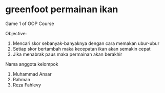 # greenfoot permainan ikan


Game 1 of OOP Course

Objective:
1. Mencari skor sebanyak-banyaknya dengan cara memakan ubur-ubur
2. Setiap skor bertambah maka kecepatan ikan akan semakin cepat
3. Jika menabrak paus maka permainan akan berakhir

Nama anggota kelompok
1. Muhammad Ansar
2. Rahman
3. Reza Fahlevy
